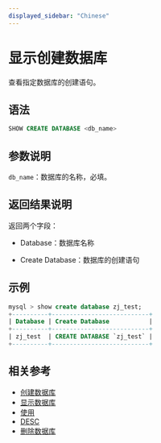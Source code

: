 ```yaml
---
displayed_sidebar: "Chinese"
---
```


# 显示创建数据库

查看指定数据库的创建语句。

## 语法

```sql
SHOW CREATE DATABASE <db_name>
```

## 参数说明

`db_name`：数据库的名称，必填。

## 返回结果说明

返回两个字段：

- Database：数据库名称

- Create Database：数据库的创建语句

## 示例

```sql
mysql > show create database zj_test;
+----------+---------------------------+
| Database | Create Database           |
+----------+---------------------------+
| zj_test  | CREATE DATABASE `zj_test` |
+----------+---------------------------+
```

## 相关参考

- [创建数据库](../data-definition/CREATE_DATABASE.md)
- [显示数据库](SHOW_DATABASES.md)
- [使用](../data-definition/USE.md)
- [DESC](../Utility/DESCRIBE.md)
- [删除数据库](../data-definition/DROP_DATABASE.md)